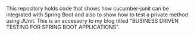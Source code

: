 This repository holds code that shows how cucumber-junit can be integrated with Spring Boot and also to show how to test a private method using JUnit. This is an accessory to my blog titled "BUSINESS DRIVEN TESTING FOR SPRING BOOT APPLICATIONS".
